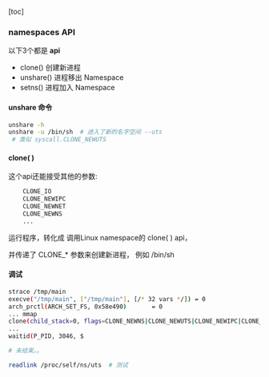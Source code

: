 [toc]

### namespaces API

以下3个都是 **api**

- clone()   创建新进程
- unshare()   进程移出 Namespace
- setns()   进程加入 Namespace



#### unshare 命令

```bash
unshare -h
unshare -u /bin/sh  # 进入了新的名字空间 --uts
 # 类似 syscall.CLONE_NEWUTS
```



#### clone( )

这个api还能接受其他的参数:

```bash
    CLONE_IO
    CLONE_NEWIPC
    CLONE_NEWNET
    CLONE_NEWNS 
    ...
```

运行程序，转化成 调用Linux namespace的 clone( ) api，

并传递了  CLONE_* 参数来创建新进程， 例如 /bin/sh



#### 调试

```bash
strace /tmp/main 
execve("/tmp/main", ["/tmp/main"], [/* 32 vars */]) = 0
arch_prctl(ARCH_SET_FS, 0x58e490)       = 0
... mmap
clone(child_stack=0, flags=CLONE_NEWNS|CLONE_NEWUTS|CLONE_NEWIPC|CLONE_NEWUSER|CLONE_NEWPID|CLONE_NEWNET|SIGCHLD) = 3046
...
waitid(P_PID, 3046, $  

# 未结束。。

readlink /proc/self/ns/uts  # 测试
```

  